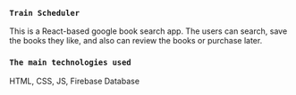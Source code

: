 
### `Train Scheduler`

This is a React-based google book search app. The users can search, save the books they like, and also can review the books or purchase later.

### `The main technologies used`

HTML, CSS, JS, Firebase Database






